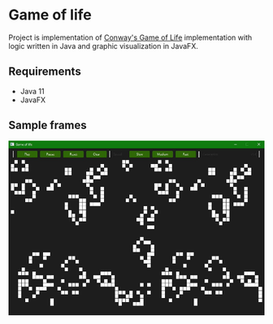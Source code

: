 # Game of life

Project is implementation of [Conway's Game of Life](https://en.wikipedia.org/wiki/Conway%27s_Game_of_Life) implementation with logic written in Java and graphic visualization in JavaFX.
## Requirements

* Java 11
* JavaFX


## Sample frames
![frame](images/sample_1.jpg)